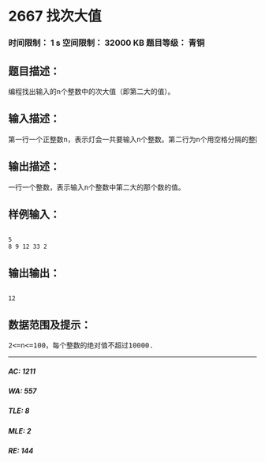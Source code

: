 # 2667 找次大值   
### 时间限制： 1 s     空间限制： 32000 KB     题目等级： 青铜  
## 题目描述：  

<pre>
编程找出输入的n个整数中的次大值（即第二大的值）。
</pre>
  
  
## 输入描述：  

<pre>
第一行一个正整数n，表示灯会一共要输入n个整数。第二行为n个用空格分隔的整数。
</pre>
  
  
## 输出描述：  

<pre>
一行一个整数，表示输入n个整数中第二大的那个数的值。
</pre>
  
  
## 样例输入：  

<pre><code>
5
8 9 12 33 2
</code></pre>
  
  
## 输出输出：  

<pre><code>
12
</code></pre>
  
  
## 数据范围及提示：  

<pre>
2<=n<=100，每个整数的绝对值不超过10000.
</pre>
  
  
***  

##### AC: 1211  
##### WA: 557  
##### TLE: 8  
##### MLE: 2  
##### RE: 144  
